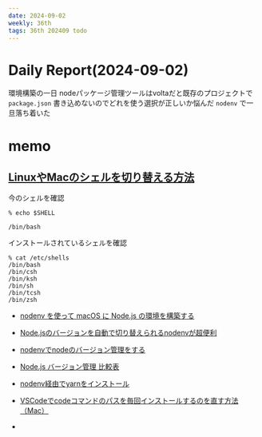 ```yaml
---
date: 2024-09-02
weekly: 36th
tags: 36th 202409 todo
---
```

# Daily Report(2024-09-02)
環境構築の一日
nodeパッケージ管理ツールはvoltaだと既存のプロジェクトで `package.json` 書き込めないのでどれを使う選択が正しいか悩んだ
`nodenv` で一旦落ち着いた
# memo
## [LinuxやMacのシェルを切り替える方法](https://qiita.com/pnskh112/items/a4287671f44726050a26)

今のシェルを確認
```
% echo $SHELL

/bin/bash
```

インストールされているシェルを確認
```
% cat /etc/shells
/bin/bash
/bin/csh
/bin/ksh
/bin/sh
/bin/tcsh
/bin/zsh
```

- [nodenv を使って macOS に Node.js の環境を構築する](https://qiita.com/1000ch/items/41ea7caffe8c42c5211c)
- [Node.jsのバージョンを自動で切り替えられるnodenvが超便利](https://qiita.com/tonkotsuboy_com/items/5322d226b6783d25b5df)
- [nodenvでnodeのバージョン管理をする](https://qiita.com/mishiwata1015/items/aca3eb6266d1c9b7d4c3)
- [Node.js バージョン管理 比較表](https://waterleaper.hateblo.jp/entry/2023/11/21/044554)
- [nodenv経由でyarnをインストール](https://qiita.com/kolife/items/61cd75da5906a147fe7f)

- [VSCodeでcodeコマンドのパスを毎回インストールするのを直す方法（Mac）](https://qiita.com/Teba_eleven/items/4d54b23e0fea8519b932)
- 
